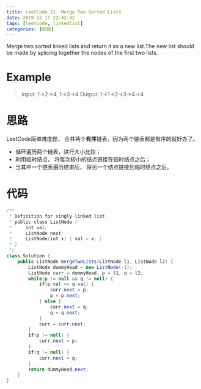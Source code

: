 ```yaml
---
title: LeetCode 21. Merge Two Sorted Lists
date: 2019-12-17 22:42:42
tags: [leetcode, linkedlist]
categories: [刷题]
---
```

Merge two sorted linked lists and return it as a new list.The new list should be made by splicing together the nodes of the first two lists.

<!--more-->

# Example
> Input: 1->2->4, 1->3->4
> Output: 1->1->2->3->4->4

# 思路

LeetCode简单难度题， 合并两个**有序**链表，因为两个链表都是有序的就好办了。
* 循环遍历两个链表，进行大小比较；
* 利用临时结点， 将每次较小的结点链接在临时结点之后；
* 当其中一个链表遍历结束后， 将另一个结点链接到临时结点之后。

# 代码

```java
/**
 * Definition for singly-linked list.
 * public class ListNode {
 *     int val;
 *     ListNode next;
 *     ListNode(int x) { val = x; }
 * }
 */
class Solution {
    public ListNode mergeTwoLists(ListNode l1, ListNode l2) {
        ListNode dummyHead = new ListNode(-1);
        ListNode curr = dummyHead, p = l1, q = l2;
        while(p != null && q != null) {
            if(p.val <= q.val) {
                curr.next = p;
                p = p.next;
            } else {
                curr.next = q;
                q = q.next;
            }
            curr = curr.next;
        }
        if(p != null) {
            curr.next = p;
        } 
        if(q != null) {
            curr.next = q;
        }
        return dummyHead.next;
    }
}
```